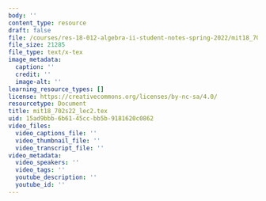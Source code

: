 ```yaml
---
body: ''
content_type: resource
draft: false
file: /courses/res-18-012-algebra-ii-student-notes-spring-2022/mit18_702s22_lec2.tex
file_size: 21285
file_type: text/x-tex
image_metadata:
  caption: ''
  credit: ''
  image-alt: ''
learning_resource_types: []
license: https://creativecommons.org/licenses/by-nc-sa/4.0/
resourcetype: Document
title: mit18_702s22_lec2.tex
uid: 15ad9bbb-6b61-45cc-bb5b-9181620c0862
video_files:
  video_captions_file: ''
  video_thumbnail_file: ''
  video_transcript_file: ''
video_metadata:
  video_speakers: ''
  video_tags: ''
  youtube_description: ''
  youtube_id: ''
---
```

